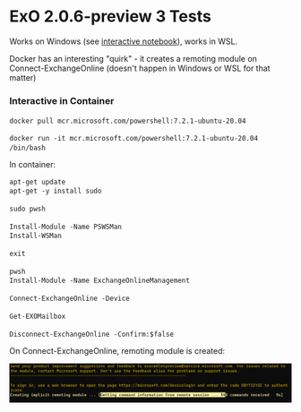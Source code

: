 # ExO 2.0.6-preview 3 Tests

Works on Windows (see [interactive notebook](ExO206tests.ipynb)), works in WSL.

Docker has an interesting "quirk" - it creates a remoting module on Connect-ExchangeOnline (doesn't happen in Windows or WSL for that matter)

### Interactive in Container

`docker pull mcr.microsoft.com/powershell:7.2.1-ubuntu-20.04`

`docker run -it mcr.microsoft.com/powershell:7.2.1-ubuntu-20.04 /bin/bash`

In container:

```
apt-get update
apt-get -y install sudo

sudo pwsh

Install-Module -Name PSWSMan
Install-WSMan

exit

pwsh
Install-Module -Name ExchangeOnlineManagement

Connect-ExchangeOnline -Device

Get-EXOMailbox

Disconnect-ExchangeOnline -Confirm:$false
```

On Connect-ExchangeOnline, remoting module is created:

![On Connect-ExchangeOnline](docker_ubuntu_creatingimplicitremotingmodule.png)